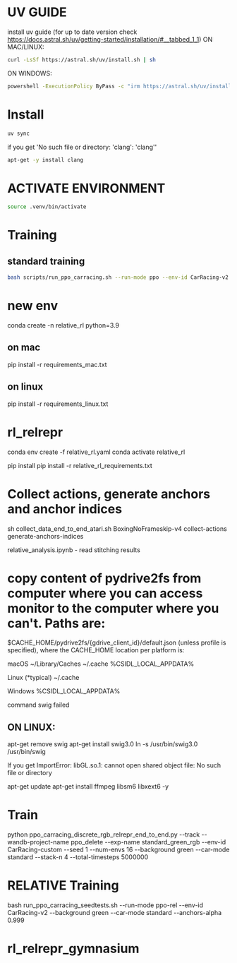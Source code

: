 # UV GUIDE
install uv guide (for up to date version check https://docs.astral.sh/uv/getting-started/installation/#__tabbed_1_1)
ON MAC/LINUX:
```bash
curl -LsSf https://astral.sh/uv/install.sh | sh
```
ON WINDOWS:
```bash
powershell -ExecutionPolicy ByPass -c "irm https://astral.sh/uv/install.ps1 | iex"
```

# Install
```bash
uv sync
```

if you get 'No such file or directory: 'clang': 'clang''
```bash
apt-get -y install clang
```


# ACTIVATE ENVIRONMENT
```bash
source .venv/bin/activate
```

# Training
## standard training
```bash
bash scripts/run_ppo_carracing.sh --run-mode ppo --env-id CarRacing-v2 --background green --car-mode standard
```
















# new env
conda create -n relative_rl python=3.9

## on mac
pip install -r requirements_mac.txt

## on linux
pip install -r requirements_linux.txt









# rl_relrepr
conda env create -f relative_rl.yaml
conda activate relative_rl

pip install pip install -r relative_rl_requirements.txt




# Collect actions, generate anchors and anchor indices
sh collect_data_end_to_end_atari.sh BoxingNoFrameskip-v4 collect-actions generate-anchors-indices


relative_analysis.ipynb - read stitching results








# copy content of pydrive2fs from computer where you can access monitor to the computer where you can't. Paths are:
$CACHE_HOME/pydrive2fs/{gdrive_client_id}/default.json (unless profile is specified), where the CACHE_HOME location per platform is:

macOS
~/Library/Caches	~/.cache	%CSIDL_LOCAL_APPDATA%

Linux (*typical)
~/.cache

Windows
%CSIDL_LOCAL_APPDATA%


command swig failed
## ON LINUX:
apt-get remove swig
apt-get install swig3.0
ln -s /usr/bin/swig3.0 /usr/bin/swig

If you get
ImportError: libGL.so.1: cannot open shared object file: No such file or directory

apt-get update
apt-get install ffmpeg libsm6 libxext6  -y





# Train
python ppo_carracing_discrete_rgb_relrepr_end_to_end.py --track --wandb-project-name ppo_delete --exp-name standard_green_rgb --env-id CarRacing-custom --seed 1 --num-envs 16 --background green --car-mode standard --stack-n 4 --total-timesteps 5000000


# RELATIVE Training
bash run_ppo_carracing_seedtests.sh --run-mode ppo-rel --env-id CarRacing-v2 --background green --car-mode standard --anchors-alpha 0.999


# rl_relrepr_gymnasium
